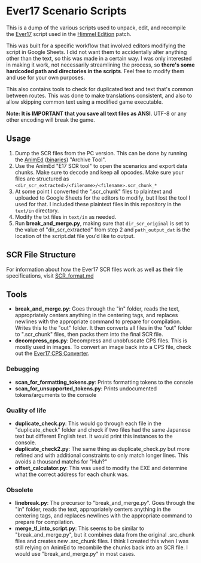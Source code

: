 # Ever17 Scenario Scripts
This is a dump of the various scripts used to unpack, edit, and recompile the [Ever17](https://vndb.org/v17) script used in the [Himmel Edition](https://vndb.org/r60521) patch.

This was built for a specific workflow that involved editors modifying the script in Google Sheets. I did not want them to accidentally alter anything other than the text, so this was made in a certain way. I was only interested in making it work, not necessarily streamlining the process, so **there's some hardcoded path and directories in the scripts**. Feel free to modify them and use for your own purposes.

This also contains tools to check for duplicated text and text that's common between routes. This was done to make translations consistent, and also to allow skipping common text using a modified game executable.

**Note: It is IMPORTANT that you save all text files as ANSI**. UTF-8 or any other encoding will break the game.

## Usage
1. Dump the SCR files from the PC version. This can be done by running the [AnimEd](https://github.com/niksaak/ae) ([binaries](http://wks.arai-kibou.ru/ae.php?p=dl)) "Archive Tool".
2. Use the AnimEd "E17 SCR tool" to open the scenarios and export data chunks. Make sure to decode and keep all opcodes. Make sure your files are structured as `<dir_scr_extracted>/<filename>/<filename>.scr_chunk_*`
3. At some point I converted the ".scr_chunk" files to plaintext and uploaded to Google Sheets for the editors to modify, but I lost the tool I used for that. I included these plaintext files in this repository in the `text/in` directory.
4. Modify the txt files in `text/in` as needed.
5. Run **break_and_merge.py**, making sure that `dir_scr_original` is set to the value of "dir_scr_extracted" from step 2 and `path_output_dat` is the location of the script.dat file you'd like to output.

## SCR File Structure
For information about how the Ever17 SCR files work as well as their file specifications, visit [SCR_format.md](SCR_format.md)

## Tools
- **break_and_merge.py**: Goes through the "in" folder, reads the text, appropriately centers anything in the centering tags, and replaces newlines with the appropriate command to prepare for compilation. Writes this to the "out" folder. It then converts all files in the "out" folder to ".scr_chunk" files, then packs them into the final SCR file.
- **decompress_cps.py**: Decompress and unobfuscate CPS files. This is mostly used in images. To convert an image back into a CPS file, check out the [Ever17 CPS Converter](https://github.com/arsym-dev/Ever17-CPS-Converter).

### Debugging
- **scan_for_formatting_tokens.py**: Prints formatting tokens to the console
- **scan_for_unsupported_tokens.py**: Prints undocumented tokens/arguments to the console

### Quality of life
- **duplicate_check.py**: This would go through each file in the "duplicate_check" folder and check if two files had the same Japanese text but different English text. It would print this instances to the console.
- **duplicate_check2.py**: The same thing as duplicate_check.py but more refined and with additional constraints to only match longer lines. This avoids a thousand matchs for "Huh?"
- **offset_calculator.py**: This was used to modify the EXE and determine what the correct address for each chunk was.

### Obsolete
- **linebreak.py**: The precursor to "break_and_merge.py". Goes through the "in" folder, reads the text, appropriately centers anything in the centering tags, and replaces newlines with the appropriate command to prepare for compilation.
- **merge_tl_into_script.py**: This seems to be similar to "break_and_merge.py", but it combines data from the original .src_chunk files and creates new .src_chunk files. I think I created this when I was still relying on AnimEd to recombile the chunks back into an SCR file. I would use "break_and_merge.py" in most cases.